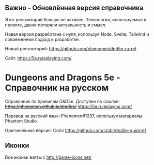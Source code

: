 ## Важно - Обновлённая версия справочника

Этот репозиторий больше не активен. Технологии, используемые в проекте, давно потеряли актуальность и смысл.

Новая версия разработана с нуля, используя Node, Svelte, Tailwind и современный подход к разработке.

Новый репозиторий: https://github.com/phenomen/dnd5e-ru-ref

Сайт: https://5e.ruleplaying.com/

# Dungeons and Dragons 5e - Справочник на русском

Справочник по правилам D&D5e. Доступен по ссылке: ~~https://phenomen.github.io/dnd5ru/~~ https://5e.ruleplaying.com/

Перевод на русский язык: Phenomen#1337, используя материалы Phantom Studio.

Оригинальная версия: Crobi https://github.com/crobi/dnd5e-quickref


## Иконки

Все иконки взяты с http://game-icons.net/
